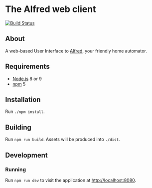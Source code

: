 # The Alfred web client

[![Build Status](https://travis-ci.org/bartfeenstra/alfred-client.svg?branch=master)](https://travis-ci.org/bartfeenstra/alfred-client)

## About
A web-based User Interface to [Alfred](https://github.com/bartfeenstra/alfred), your friendly home automator.

## Requirements
- [Node.js](http://nodejs.org/) 8 or 9
- [npm](https://www.npmjs.com/) 5

## Installation

Run `./npm install`.

## Building

Run `npm run build`. Assets will be produced into `./dist`.

## Development

### Running
Run `npm run dev` to visit the application at [http://localhost:8080](http://localhost:8080).
